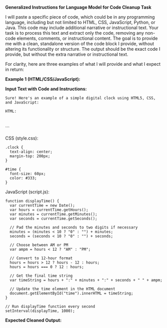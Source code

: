 **Generalized Instructions for Language Model for Code Cleanup Task**

I will paste a specific piece of code, which could be in any programming language, including but not limited to HTML, CSS, JavaScript, Python, or Java. This code may include additional narrative or instructional text. Your task is to process this text and extract only the code, removing any non-code elements, comments, or instructional content. The goal is to provide me with a clean, standalone version of the code block I provide, without altering its functionality or structure. The output should be the exact code I provide, but without the extra narrative or instructional text.

For clarity, here are three examples of what I will provide and what I expect in return:

**Example 1 (HTML/CSS/JavaScript):**

**Input Text with Code and Instructions:**
```
Sure! Here's an example of a simple digital clock using HTML5, CSS, and JavaScript:

HTML:
```
<!DOCTYPE html>
<html>
  <head>
    <title>Digital Clock</title>
    <link rel="stylesheet" type="text/css" href="style.css">
  </head>
  <body>
    <div class="clock">
      <h1 id="time"></h1>
    </div>
    <script src="script.js"></script>
  </body>
</html>
```

CSS (style.css):
```
.clock {
  text-align: center;
  margin-top: 200px;
}

#time {
  font-size: 60px;
  color: #333;
}
```

JavaScript (script.js):
```
function displayTime() {
  var currentTime = new Date();
  var hours = currentTime.getHours();
  var minutes = currentTime.getMinutes();
  var seconds = currentTime.getSeconds();

  // Pad the minutes and seconds to two digits if necessary
  minutes = (minutes < 10 ? "0" : "") + minutes;
  seconds = (seconds < 10 ? "0" : "") + seconds;

  // Choose between AM or PM
  var ampm = hours < 12 ? "AM" : "PM";

  // Convert to 12-hour format
  hours = hours > 12 ? hours - 12 : hours;
  hours = hours === 0 ? 12 : hours;

  // Get the final time string
  var timeString = hours + ":" + minutes + ":" + seconds + " " + ampm;

  // Update the time element in the HTML document
  document.getElementById("time").innerHTML = timeString;
}

// Run displayTime function every second
setInterval(displayTime, 1000);
```

**Expected Cleaned Output:**

<!DOCTYPE html>
<html>
  <head>
    <title>Digital Clock</title>
    <link rel="stylesheet" type="text/css" href="style.css">
  </head>
  <body>
    <div class="clock">
      <h1 id="time"></h1>
    </div>
    <script>
        function displayTime() {
            var currentTime = new Date();
            var hours = currentTime.getHours();
            var minutes = currentTime.getMinutes();
            var seconds = currentTime.getSeconds();

            // Pad the minutes and seconds to two digits if necessary
            minutes = (minutes < 10 ? "0" : "") + minutes;
            seconds = (seconds < 10 ? "0" : "") + seconds;

            // Choose between AM or PM
            var ampm = hours < 12 ? "AM" : "PM";

            // Convert to 12-hour format
            hours = hours > 12 ? hours - 12 : hours;
            hours = hours === 0 ? 12 : hours;

            // Get the final time string
            var timeString = hours + ":" + minutes + ":" + seconds + " " + ampm;

            // Update the time element in the HTML document
            document.getElementById("time").innerHTML = timeString;
        }

        // Run displayTime function every second
        setInterval(displayTime, 1000);
    </script>
    <style>
        .clock {
            text-align: center;
            margin-top: 200px;
        }

        #time {
            font-size: 60px;
            color: #333;
        }
    </style>

  </body>
</html>


**Example 2 (Python):**

**Input Text with Code and Instructions:**
```
Here is a Python function to calculate the factorial of a number:

```python
def factorial(n):
    if n == 0:
        return 1
    else:
        return n * factorial(n-1)
```

You can use this function to find the factorial of any non-negative integer.
```

**Expected Cleaned Output:**

def factorial(n):
    if n == 0:
        return 1
    else:
        return n * factorial(n-1)


**Example 3 (Java):**

**Input Text with Code and Instructions:**
```
This is a Java method to reverse a string:

```java
public String reverseString(String s) {
    StringBuilder sb = new StringBuilder(s);
    return sb.reverse().toString();
}
```

You can use this method to reverse any string in Java.
```

**Expected Cleaned Output:**

public String reverseString(String s) {
    StringBuilder sb = new StringBuilder(s);
    return sb.reverse().toString();
}


